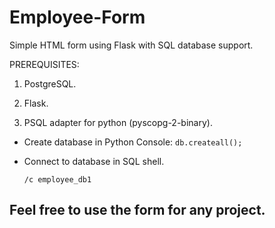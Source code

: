 # Employee-Form
Simple HTML form using Flask with SQL database support.


  PREREQUISITES:
  
  1) PostgreSQL.
  
  2) Flask.
  
  3) PSQL adapter for python (pyscopg-2-binary).
  
  




  - Create database in Python Console:
   ``` db.createall(); ``` 
 - Connect to database in SQL shell.

     ``` /c employee_db1 ``` 

  <h2>Feel free to use the form for any project.</h2>




